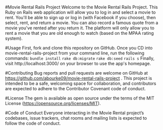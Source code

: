 #Movie Rental Rails Project
Welcome to the Movie Rental Rails Project. This Ruby on Rails web application will allow you to log in and select a movie to rent. You'll be able to sign up or log in (with Facebook if you choose), then select, rent, and return a movie. You can also record a famous quote from a movie you've rented after you return it. The platform will only allow you to rent a movie that you are old enough to watch (based on the MPAA rating system).

#Usage
First, fork and clone this repository on GitHub. Once you CD into movie-rental-rails-project from your command line, run the following commands:
`bundle install`
`rake db:migrate`
`rake db:seed`
`rails s`
Finally, visit http://localhost:3000/ on your browser to use the app's homepage.

#Contributing
Bug reports and pull requests are welcome on GitHub at https://github.com/abourke09/movie-rental-rails-project . This project is intended to be a safe, welcoming space for collaboration, and contributors are expected to adhere to the Contributor Covenant code of conduct.

#License
The gem is available as open source under the terms of the MIT License (https://opensource.org/licenses/MIT).

#Code of Conduct
Everyone interacting in the Movie Rental project’s codebases, issue trackers, chat rooms and mailing lists is expected to follow the code of conduct.
